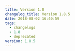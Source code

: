 ```yaml
---
title: Version 1.8
changelog_title: Version 1.8.5
date: 2018-08-02 16:40:59
tags:
  - changelogs
  - 1.8
  - deprecated
version: 1.8.5
---
```


<script src="https://gist.github.com/spinnaker-release/19a850b9081d0fd00a9ac607dfc3d8e0.js"/>
